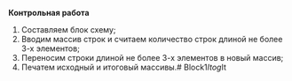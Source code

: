 **Контрольная работа**
1. Составляем блок схему;
2. Вводим массив строк и считаем количество строк длиной не более 3-х элементов;
3. Переносим строки длиной не более 3-х элементов в новый массив;
4. Печатем исходный и итоговый массивы.#   B l o c k 1 _ I t o g _ I t  
 